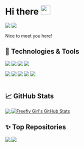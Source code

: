<!--
**freefly-girl/Freefly-Girl** is a ✨ _special_ ✨ repository because its `README.md` (this file) appears on your GitHub profile.
-->

# Hi there <img src="https://raw.githubusercontent.com/MartinHeinz/MartinHeinz/master/wave.gif" width="30px">
![](https://img.shields.io/github/followers/freefly-girl?style=social)
![](https://img.shields.io/twitter/url?style=social&url=https%3A%2F%2Ftwitter.com%2FFreeRide_girl)

Nice to meet you here!
<br>

## &#x1f527; Technologies & Tools

![](https://img.shields.io/badge/OS-iOS-informational?style=flat&logo=apple&logoColor=white&color=2bbc8a)
![](https://img.shields.io/badge/Editor-VS%20Code-informational?style=flat&logo=VisualStudioCode&logoColor=white&color=2bbc8a)
![](https://img.shields.io/badge/Editor-Android%20Studio-informational?style=flat&logo=AndroidStudio&logoColor=white&color=2bbc8a)
![](https://img.shields.io/badge/Editor-PyCharm-informational?style=flat&logo=PyCharm&logoColor=white&color=2bbc8a)

![](https://img.shields.io/badge/Code-Kotlin-informational?style=flat&logo=kotlin&logoColor=white&color=2bbc8a)
![](https://img.shields.io/badge/Code-Java-informational?style=flat&logo=java&logoColor=white&color=2bbc8a)
![](https://img.shields.io/badge/Code-Python-informational?style=flat&logo=python&logoColor=white&color=2bbc8a)
![](https://img.shields.io/badge/Code-Dart-informational?style=flat&logo=dart&logoColor=white&color=2bbc8a)
![](https://img.shields.io/badge/Code-Solidity-informational?style=flat&logo=solidity&logoColor=white&color=2bbc8a)
<br><br>

## &#x1f4c8; GitHub Stats
<a href="https://github.com/freefly-girl/Freefly-Girl">
    <img align="center" src="https://github-readme-stats.vercel.app/api/top-langs/?username=freefly-girl&hide=Jupyter%20Notebook&border_radius=10" />
</a>
<a href="https://github.com/freefly-girl/Freefly-Girl">
    <img align="center" src="https://github-readme-stats.vercel.app/api?username=freefly-girl&show_icons=true&theme=buefy&count_private=true&hide=issues&custom_title=Freefly%20Girl's%20GitHub%20Stats&border_radius=10" alt="Freefly Girl's GitHub Stats" /> 
</a>


<br>

## &#x2728; Top Repositories
<a href="https://github.com/freefly-girl/Assembly">
    <img align="center" src="https://github-readme-stats.vercel.app/api/pin/?username=freefly-girl&repo=Assembly&theme=buefy&border_radius=10" /> 
</a>
<a href="https://github.com/AleKuv55/Ornament">
    <img align="center" src="https://github-readme-stats.vercel.app/api/pin/?username=AleKuv55&repo=Ornament&theme=buefy&show_owner=true&border_radius=10" /> 
</a>
